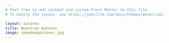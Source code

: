 ```yaml
---
# Feel free to add content and custom Front Matter to this file.
# To modify the layout, see https://jekyllrb.com/docs/themes/#overriding-theme-defaults

layout: autores
title: Nuestros Autores
image: speedwagoncover.jpg
---
```

